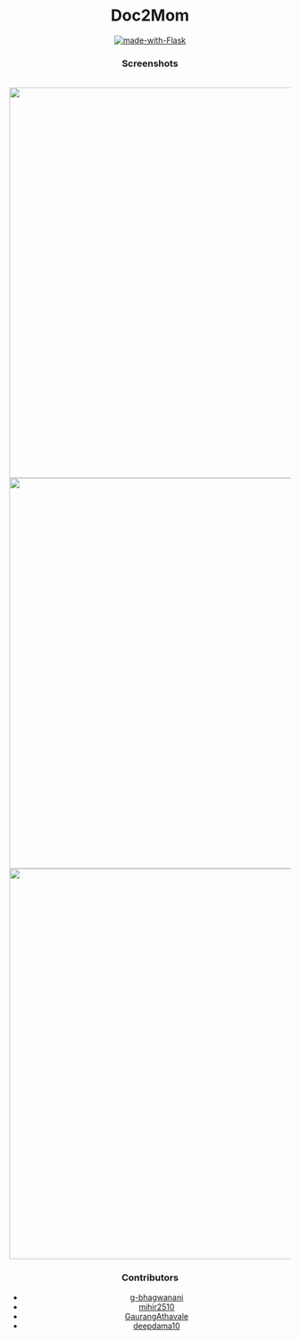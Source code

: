 <div align="center">

# Doc2Mom

[![made-with-Flask](http://img.shields.io/badge/Made%20with-Flask-red)](https://pypi.org/project/Flask)

</div>


<div align="center">

<h3 > Screenshots  </h3>
<br>
<img src="designs/1-home.png" width=700px>
<br>
<img src="assets/Problem.PNG" width=700px>
<br>
<img src="assets/IDE.PNG" width=700px>
<br>

<div align="center">


### Contributors

- [g-bhagwanani](https://github.com/g-bhagwanani)
- [mihir2510](https://github.com/mihir2510)
- [GaurangAthavale](https://github.com/GaurangAthavale)
- [deepdama10](https://github.com/deepdama10)